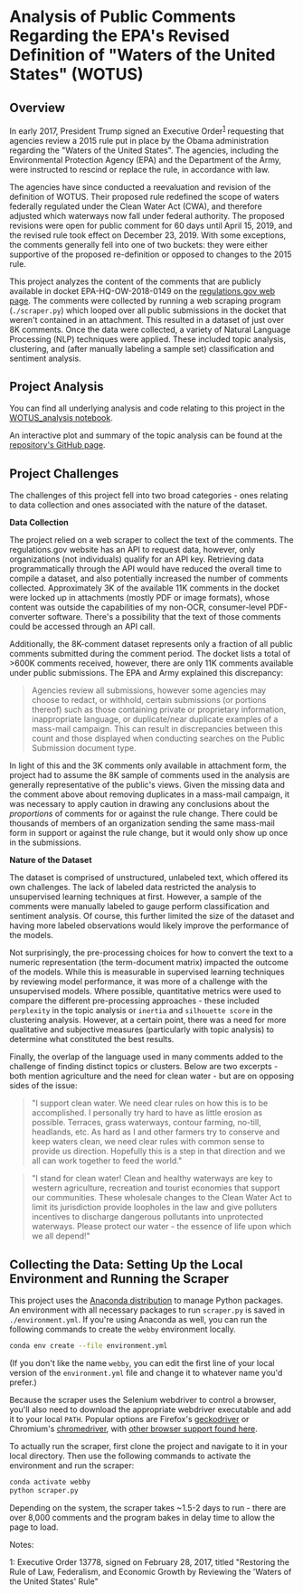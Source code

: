 # Analysis of Public Comments Regarding the EPA's Revised Definition of "Waters of the United States" (WOTUS)

## Overview

In early 2017, President Trump signed an Executive Order<sup>[1](#footnote1)</sup> requesting that agencies review a 2015 rule put in place by the Obama administration regarding the "Waters of the United States". The agencies, including the Environmental Protection Agency (EPA) and the Department of the Army, were instructed to rescind or replace the rule, in accordance with law.

The agencies have since conducted a reevaluation and revision of the definition of WOTUS. Their proposed rule redefined the scope of waters federally regulated under the Clean Water Act (CWA), and therefore adjusted which waterways now fall under federal authority. The proposed revisions were open for public comment for 60 days until April 15, 2019, and the revised rule took effect on December 23, 2019. With some exceptions, the comments generally fell into one of two buckets: they were either supportive of the proposed re-definition or opposed to changes to the 2015 rule.

This project analyzes the content of the comments that are publicly available in docket EPA-HQ-OW-2018-0149 on the [regulations.gov web page](https://www.regulations.gov/docket?D=EPA-HQ-OW-2018-0149). The comments were collected by running a web scraping program (`./scraper.py`) which looped over all public submissions in the docket that weren't contained in an attachment. This resulted in a dataset of just over 8K comments. Once the data were collected, a variety of Natural Language Processing (NLP) techniques were applied. These included topic analysis, clustering, and (after manually labeling a sample set) classification and sentiment analysis.

## Project Analysis

You can find all underlying analysis and code relating to this project in the [WOTUS_analysis notebook](./WOTUS_analysis.ipynb).

<!--
The full write-up, including interactive models, is [depolyed here]().
-->

An interactive plot and summary of the topic analysis can be found at the [repository's GitHub page](https://data-science-for-conservation.github.io/WOTUS_Revision/).


## Project Challenges

The challenges of this project fell into two broad categories - ones relating to data collection and ones associated with the nature of the dataset.

**Data Collection**

The project relied on a web scraper to collect the text of the comments. The regulations.gov website has an API to request data, however, only organizations (not individuals) qualify for an API key. Retrieving data programmatically through the API would have reduced the overall time to compile a dataset, and also potentially increased the number of comments collected. Approximately 3K of the available 11K comments in the docket were locked up in attachments (mostly PDF or image formats), whose content was outside the capabilities of my non-OCR, consumer-level PDF-converter software. There's a possibility that the text of those comments could be accessed through an API call.

Additionally, the 8K-comment dataset represents only a fraction of all public comments submitted during the comment period. The docket lists a total of >600K comments received, however, there are only 11K comments available under public submissions. The EPA and Army explained this discrepancy:

>Agencies review all submissions, however some agencies may choose to redact, or withhold, certain submissions (or portions thereof) such as those containing private or proprietary information, inappropriate language, or duplicate/near duplicate examples of a mass-mail campaign. This can result in discrepancies between this count and those displayed when conducting searches on the Public Submission document type.

In light of this and the 3K comments only available in attachment form, the project had to assume the 8K sample of comments used in the analysis are generally representative of the public's views. Given the missing data and the comment above about removing duplicates in a mass-mail campaign, it was necessary to apply caution in drawing any conclusions about the *proportions* of comments for or against the rule change. There could be thousands of members of an organization sending the same mass-mail form in support or against the rule change, but it would only show up once in the submissions.

**Nature of the Dataset**

The dataset is comprised of unstructured, unlabeled text, which offered its own challenges. The lack of labeled data restricted the analysis to unsupervised learning techniques at first. However, a sample of the comments were manually labeled to gauge perform classification and sentiment analysis. Of course, this further limited the size of the dataset and having more labeled observations would likely improve the performance of the models.

Not surprisingly, the pre-processing choices for how to convert the text to a numeric representation (the term-document matrix) impacted the outcome of the models. While this is measurable in supervised learning techniques by reviewing model performance, it was more of a challenge with the unsupervised models. Where possible, quantitative metrics were used to compare the different pre-processing approaches - these included `perplexity` in the topic analysis or `inertia` and `silhouette score` in the clustering analysis. However, at a certain point, there was a need for more qualitative and subjective measures (particularly with topic analysis) to determine what constituted the best results.

Finally, the overlap of the language used in many comments added to the challenge of finding distinct topics or clusters. Below are two excerpts - both mention agriculture and the need for clean water - but are on opposing sides of the issue:

>"I support clean water. We need clear rules on how this is to be accomplished. I personally try hard to have as little erosion as possible. Terraces, grass waterways, contour farming, no-till, headlands, etc. As hard as I and other farmers try to conserve and keep waters clean, we need clear rules with common sense to provide us direction. Hopefully this is a step in that direction and we all can work together to feed the world."

>"I stand for clean water! Clean and healthy waterways are key to western agriculture, recreation and tourist economies that support our communities. These wholesale changes to the Clean Water Act to limit its jurisdiction provide loopholes in the law and give polluters incentives to discharge dangerous pollutants into unprotected waterways. Please protect our water - the essence of life upon which we all depend!"

## Collecting the Data: Setting Up the Local Environment and Running the Scraper

This project uses the [Anaconda distribution](https://www.anaconda.com/distribution/) to manage Python packages. An environment with all necessary packages to run `scraper.py` is saved in `./environment.yml`. If you're using Anaconda as well, you can run the following commands to create the `webby` environment locally.

```bash
conda env create --file environment.yml
```

(If you don't like the name `webby`, you can edit the first line of your local version of the `environment.yml` file and change it to whatever name you'd prefer.)

Because the scraper uses the Selenium webdriver to control a browser, you'll also need to download the appropriate webdriver executable and add it to your local `PATH`. Popular options are Firefox's [geckodriver](https://github.com/mozilla/geckodriver/) or Chromium's [chromedriver](https://sites.google.com/a/chromium.org/chromedriver/), with [other browser support found here](https://selenium.dev/documentation/en/getting_started_with_webdriver/browsers/).

To actually run the scraper, first clone the project and navigate to it in your local directory. Then use the following commands to activate the environment and run the scraper:

```bash
conda activate webby
python scraper.py
```

Depending on the system, the scraper takes \~1.5-2 days to run - there are over 8,000 comments and the program bakes in delay time to allow the page to load.

Notes:

<a name="footnote1">1</a>: Executive Order 13778, signed on February 28, 2017, titled "Restoring the Rule of Law, Federalism, and Economic Growth by Reviewing the 'Waters of the United States' Rule"
